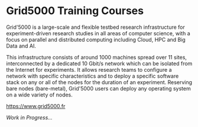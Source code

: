 # Grid5000 Training Courses

Grid'5000 is a large-scale and flexible testbed research infrastructure for experiment-driven research studies in all areas of computer science, with a focus on parallel and distributed computing including Cloud, HPC and Big Data and AI.

This infrastructure consists of around 1000 machines spread over 11 sites, interconnected by a dedicated 10 Gbit/s network which can be isolated from the Internet for experiments. It allows research teams to configure a network with specific characteristics and to deploy a specific software stack on any or all of the nodes for the duration of an experiment. Reserving bare nodes (bare-metal), Grid'5000 users can deploy any operating system on a wide variety of nodes.

https://www.grid5000.fr

*Work in Progress...*

<!--

## Course description

This Comprehensive LS2N Dev Lab Class on *Fundamentals of Grid'5000* will help you to learn from scratch how to use Grid'5000 resources and manage your experiment-driven deployments on a large-scale and flexible testbed research infrastructure for your project research studies in all areas of computer science and their direct applications.
 
## What you'll learn

We'll answer common questions like:
- What is Grid'5000 and how does it apply to technical projects?
- How can Grid'5000 help me to develop my experiment-driven research studies ?
- What is the difference between Grid'5000 and public or academic cloud resources services ?

And when you're done you'll be able to:
- Apply Design Thinking to technical projects to enable more creative and innovative solutions.
- Relate the five phases of Design Thinking to the Agile Software Development framework.
- Leverage the core principles and key phases of Design Thinking to envision and define more meaningful solutions.

-->
